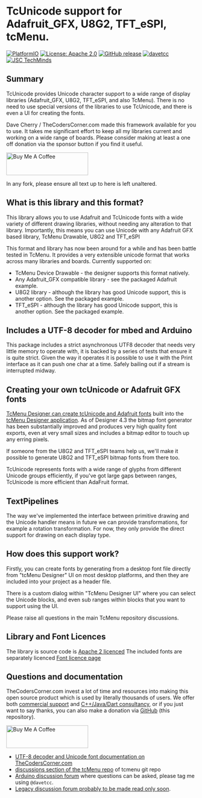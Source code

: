 # TcUnicode support for Adafruit_GFX, U8G2, TFT_eSPI, tcMenu.
[![PlatformIO](https://github.com/TcMenu/tcUnicodeHelper/actions/workflows/platformio.yml/badge.svg)](https://github.com/TcMenu/tcUnicodeHelper/actions/workflows/platformio.yml)
[![License: Apache 2.0](https://img.shields.io/badge/license-Apache--2.0-green.svg)](https://github.com/TcMenu/tcUnicodeHelper/blob/main/LICENSE)
[![GitHub release](https://img.shields.io/github/release/TcMenu/tcUnicodeHelper.svg?maxAge=3600)](https://github.com/TcMenu/tcUnicodeHelper/releases)
[![davetcc](https://img.shields.io/badge/davetcc-dev-blue.svg)](https://github.com/davetcc)
[![JSC TechMinds](https://img.shields.io/badge/JSC-TechMinds-green.svg)](https://www.jsctm.cz)

## Summary

TcUnicode provides Unicode character support to a wide range of display libraries (Adafruit_GFX, U8G2, TFT_eSPI, and also TcMenu). There is no need to use special versions of the libraries to use TcUnicode, and there is even a UI for creating the fonts. 

Dave Cherry / TheCodersCorner.com made this framework available for you to use. It takes me significant effort to keep all my libraries current and working on a wide range of boards. Please consider making at least a one off donation via the sponsor button if you find it useful.

<a href="https://www.buymeacoffee.com/davetcc" target="_blank"><img src="https://cdn.buymeacoffee.com/buttons/v2/default-blue.png" alt="Buy Me A Coffee" style="height: 60px !important;width: 217px !important;" ></a>

In any fork, please ensure all text up to here is left unaltered.

## What is this library and this format?

This library allows you to use Adafruit and TcUnicode fonts with a wide variety of different drawing libraries, without needing any alteration to that library. Importantly, this means you can use Unicode with any Adafruit GFX based library, TcMenu Drawable, U8G2 and TFT_eSPI   

This format and library has now been around for a while and has been battle tested in TcMenu. It provides a very extensible unicode format that works across many libraries and boards. Currently supported on:

* TcMenu Device Drawable - the designer supports this format natively.
* Any Adafruit_GFX compatible library - see the packaged Adafruit example.
* U8G2 library - although the library has good Unicode support, this is another option. See the packaged example.
* TFT_eSPI - although the library has good Unicode support, this is another option. See the packaged example.

## Includes a UTF-8 decoder for mbed and Arduino

This package includes a strict asynchronous UTF8 decoder that needs very little memory to operate with, it is backed by a series of tests that ensure it is quite strict. Given the way it operates it is possible to use it with the Print interface as it can push one char at a time. Safely bailing out if a stream is interrupted midway.

## Creating your own tcUnicode or Adafruit GFX fonts

[TcMenu Designer can create tcUnicode and Adafruit fonts](https://www.thecoderscorner.com/products/arduino-libraries/tc-menu/using-custom-fonts-in-menu/#creating-a-unicode-or-adafruit-font-using-the-designer-ui) built into the [tcMenu Designer application](https://github.com/TcMenu/tcMenu/releases). As of Designer 4.3 the bitmap font generator has been substantially improved and produces very high quality font exports, even at very small sizes and includes a bitmap editor to touch up any erring pixels.

If someone from the U8G2 and TFT_eSPI teams help us, we'll make it possible to generate U8G2 and TFT_eSPI bitmap fonts from there too. 

TcUnicode represents fonts with a wide range of glyphs from different Unicode groups efficiently, if you've got large gaps between ranges, TcUnicode is more efficient than AdaFruit format.

## TextPipelines

The way we've implemented the interface between primitive drawing and the Unicode handler means in future we can provide transformations, for example a rotation transformation. For now, they only provide the direct support for drawing on each display type.

## How does this support work?

Firstly, you can create fonts by generating from a desktop font file directly from "tcMenu Designer" UI on most desktop platforms, and then they are included into your project as a header file.

There is a custom dialog within "TcMenu Designer UI" where you can select the Unicode blocks, and even sub ranges within blocks that you want to support using the UI.

Please raise all questions in the main TcMenu repository discussions.

## Library and Font Licences

The library is source code is [Apache 2 licenced](LICENSE)
The included fonts are separately licenced [Font licence page](src/Fonts/font-licenses.txt)

## Questions and documentation

TheCodersCorner.com invest a lot of time and resources into making this open source product which is used by literally thousands of users. We offer both [commercial support](https://www.thecoderscorner.com/support-services/training-support/) and [C++/Java/Dart consultancy](https://www.thecoderscorner.com/support-services/consultancy/), or if you just want to say thanks, you can also make a donation via [GitHub](https://github.com/TcMenu/tcMenu) (this repository). 

<a href="https://www.buymeacoffee.com/davetcc" target="_blank"><img src="https://cdn.buymeacoffee.com/buttons/v2/default-blue.png" alt="Buy Me A Coffee" style="height: 60px !important;width: 217px !important;" ></a>

* [UTF-8 decoder and Unicode font documentation on TheCodersCorner.com](https://www.thecoderscorner.com/products/arduino-libraries/tc-unicode-helper/)
* [discussions section of the tcMenu repo](https://github.com/TcMenu/tcMenu/discussions) of tcmenu git repo
* [Arduino discussion forum](https://forum.arduino.cc/) where questions can be asked, please tag me using `@davetcc`.
* [Legacy discussion forum probably to be made read only soon](https://www.thecoderscorner.com/jforum/).

